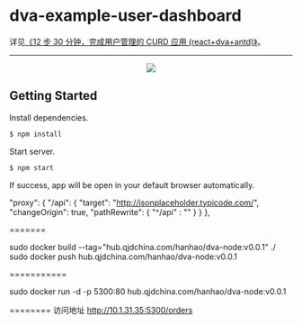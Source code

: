 # dva-example-user-dashboard

详见[《12 步 30 分钟，完成用户管理的 CURD 应用 (react+dva+antd)》](https://github.com/sorrycc/blog/issues/18)。

---

<p align="center">
  <img src="https://zos.alipayobjects.com/rmsportal/bmkNCEoluwGaeGjYjInf.png" />
</p>

## Getting Started
Install dependencies.

```bash
$ npm install
```

Start server.

```bash
$ npm start
```

If success, app will be open in your default browser automatically.


"proxy": {
    "/api": {
      "target": "http://jsonplaceholder.typicode.com/",
      "changeOrigin": true,
      "pathRewrite": { "^/api" : "" }
    }
  },

=======

  sudo docker build --tag="hub.qjdchina.com/hanhao/dva-node:v0.0.1" ./
  sudo docker push hub.qjdchina.com/hanhao/dva-node:v0.0.1

  ===========

  sudo docker run -d -p 5300:80 hub.qjdchina.com/hanhao/dva-node:v0.0.1


 ========
 访问地址  http://10.1.31.35:5300/orders